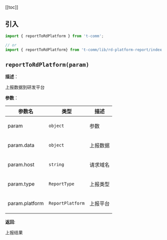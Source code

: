 [[toc]]

<h2>引入</h2>

```ts
import { reportToRdPlatform } from 't-comm';

// or
import { reportToRdPlatform} from 't-comm/lib/rd-platform-report/index';
```


## `reportToRdPlatform(param)` 


**描述**：<p>上报数据到研发平台</p>

**参数**：


| 参数名 | 类型 | 描述 |
| --- | --- | --- |
| param | <code>object</code> | <p>参数</p> |
| param.data | <code>object</code> | <p>上报数据</p> |
| param.host | <code>string</code> | <p>请求域名</p> |
| param.type | <code>ReportType</code> | <p>上报类型</p> |
| param.platform | <code>ReportPlatform</code> | <p>上报平台</p> |

**返回**: <p>上报结果</p>

